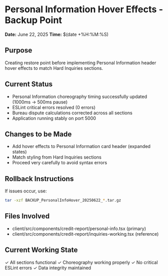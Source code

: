 # Personal Information Hover Effects - Backup Point
**Date:** June 22, 2025
**Time:** $(date +%H:%M:%S)

## Purpose
Creating restore point before implementing Personal Information header hover effects to match Hard Inquiries sections.

## Current Status
- Personal Information choreography timing successfully updated (1000ms → 500ms pause)
- ESLint critical errors resolved (0 errors)
- Bureau dispute calculations corrected across all sections
- Application running stably on port 5000

## Changes to be Made
- Add hover effects to Personal Information card header (expanded states)
- Match styling from Hard Inquiries sections
- Proceed very carefully to avoid syntax errors

## Rollback Instructions
If issues occur, use:
```bash
tar -xzf BACKUP_PersonalInfoHover_20250622_*.tar.gz
```

## Files Involved
- client/src/components/credit-report/personal-info.tsx (primary)
- client/src/components/credit-report/inquiries-working.tsx (reference)

## Current Working State
✓ All sections functional
✓ Choreography working properly
✓ No critical ESLint errors
✓ Data integrity maintained